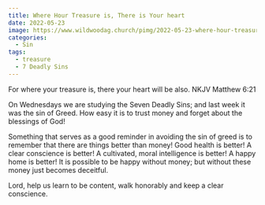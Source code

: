 ```yaml
---
title: Where Hour Treasure is, There is Your heart
date: 2022-05-23
image: https://www.wildwoodag.church/pimg/2022-05-23-where-hour-treasure-is-there-is-your-heart.jpeg
categories:
  - Sin
tags:
  - treasure
  - 7 Deadly Sins
---
```


For where your treasure is, there your heart will be also. NKJV Matthew 6:21

On Wednesdays we are studying the Seven Deadly Sins; and last week it was the sin of Greed. How easy it is to trust money and forget about the blessings of God!

Something that serves as a good reminder in avoiding the sin of greed is to remember that there are things better than money! Good health is better! A clear conscience is better! A cultivated, moral intelligence is better! A happy home is better! It is possible to be happy without money; but without these money just becomes deceitful.

Lord, help us learn to be content, walk honorably and keep a clear conscience.



